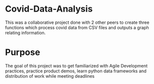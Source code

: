 # Covid-Data-Analysis
This was a collaborative project done with 2 other peers to create three functions which process covid data from CSV files and outputs a graph relating information.  

# Purpose  
The goal of this project was to get familiarized with Agile Development practices, practice product demos, learn python data frameworks and distribution of work while meeting deadlines
